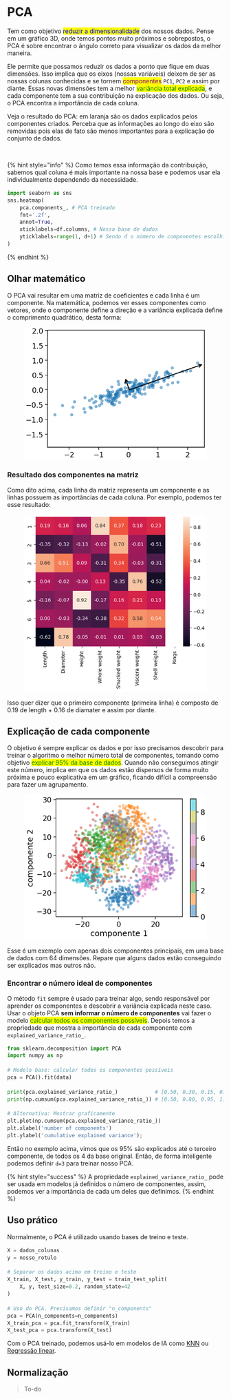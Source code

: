 # PCA

Tem como objetivo <mark style="color:blue;">reduzir a dimensionalidade</mark> dos nossos dados. Pense em um gráfico 3D, onde temos pontos muito próximos e sobrepostos, o PCA é sobre encontrar o ângulo correto para visualizar os dados da melhor maneira.

Ele permite que possamos reduzir os dados a ponto que fique em duas dimensões. Isso implica que os eixos (nossas variáveis) deixem de ser as nossas colunas conhecidas e se tornem <mark style="color:purple;">componentes</mark> `PC1`, `PC2` e assim por diante. Essas novas dimensões tem a melhor <mark style="color:green;">variância total explicada</mark>, e cada componente tem a sua contribuição na explicação dos dados. Ou seja, o PCA encontra a importância de cada coluna.

Veja o resultado do PCA: em laranja são os dados explicados pelos componentes criados. Perceba que as informações ao longo do eixo são removidas pois elas de fato são menos importantes para a explicação do conjunto de dados.

<figure><img src="../../.gitbook/assets/pca explicado em gráfico.png" alt=""><figcaption></figcaption></figure>

{% hint style="info" %}
Como temos essa informação da contribuição, sabemos qual coluna é mais importante na nossa base e podemos usar ela individualmente dependendo da necessidade.

```python
import seaborn as sns
sns.heatmap(
    pca.components_, # PCA treinado
    fmt='.2f',
    annot=True,
    xticklabels=df.columns, # Nossa base de dados
    yticklabels=range(1, d+1) # Sendo d o número de componentes escolhido
)
```
{% endhint %}

## Olhar matemático

O PCA vai resultar em uma matriz de coeficientes e cada linha é um componente. Na matemática, podemos ver esses componentes como vetores, onde o componente define a direção e a variância explicada define o comprimento quadrático, desta forma:

<figure><img src="../../.gitbook/assets/comprimento quadratico componentes.png" alt=""><figcaption></figcaption></figure>

### Resultado dos componentes na matriz

Como dito acima, cada linha da matriz representa um componente e as linhas possuem as importâncias de cada coluna. Por exemplo, podemos ter esse resultado:

<figure><img src="../../.gitbook/assets/grafico de calor para componentes pca.png" alt=""><figcaption></figcaption></figure>

Isso quer dizer que o primeiro componente (primeira linha) é composto de 0.19 de length + 0.16 de diamater e assim por diante.&#x20;

## Explicação de cada componente

O objetivo é sempre explicar os dados e por isso precisamos descobrir para treinar o algoritmo o melhor número total de componentes, tomando como objetivo <mark style="color:green;">explicar 95% da base de dados</mark>. Quando não conseguimos atingir este número, implica em que os dados estão dispersos de forma muito próxima e pouco explicativa em um gráfico, ficando difícil a compreensão para fazer um agrupamento.

<figure><img src="../../.gitbook/assets/dispersao ruim pca.png" alt=""><figcaption></figcaption></figure>

Esse é um exemplo com apenas dois componentes principais, em uma base de dados com 64 dimensões. Repare que alguns dados estão conseguindo ser explicados mas outros não.

### Encontrar o número ideal de componentes

O método `fit` sempre é usado para treinar algo, sendo responsável por aprender os componentes e descobrir a variância explicada neste caso. Usar o objeto PCA **sem informar o número de componentes** vai fazer o modelo <mark style="color:green;">calcular todos os componentes possíveis</mark>. Depois temos a propriedade que mostra a importância de cada componente com `explained_variance_ratio_`.

```python
from sklearn.decomposition import PCA
import numpy as np

# Modelo base: calcular todos os componentes possíveis
pca = PCA().fit(data)

print(pca.explained_variance_ratio_)            # [0.50, 0.30, 0.15, 0.05]
print(np.cumsum(pca.explained_variance_ratio_)) # [0.50, 0.80, 0.95, 1.00]

# Alternativa: Mostrar graficamente
plt.plot(np.cumsum(pca.explained_variance_ratio_))
plt.xlabel('number of components')
plt.ylabel('cumulative explained variance');
```

Então no exemplo acima, vimos que os 95% são explicados até o terceiro componente, de todos os 4 da base original. Então, de forma inteligente podemos definir `d=3` para treinar nosso PCA.

{% hint style="success" %}
A propriedade `explained_variance_ratio_` pode ser usada em modelos já definidos o número de componentes, assim, podemos ver a importância de cada um deles que definimos.
{% endhint %}

## Uso prático

Normalmente, o PCA é utilizado usando bases de treino e teste.

```python
X = dados_colunas
y = nosso_rotulo

# Separar os dados acima em treino e teste
X_train, X_test, y_train, y_test = train_test_split(
    X, y, test_size=0.2, random_state=42
)

# Uso do PCA. Precisamos definir "n_components"
pca = PCA(n_components=n_components)
X_train_pca = pca.fit_transform(X_train)
X_test_pca = pca.transform(X_test)
```

Com o PCA treinado, podemos usá-lo em modelos de IA como [KNN](../inteligencia-artificial/aprendizado-de-maquina/supervisao/algoritmos/knn.md) ou [Regressão linear](../inteligencia-artificial/aprendizado-de-maquina/supervisao/algoritmos/regressao-linear.md).

## Normalização

> To-do
